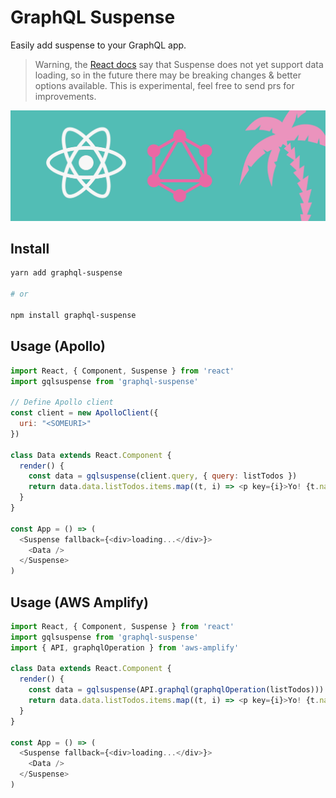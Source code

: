 # GraphQL Suspense

Easily add suspense to your GraphQL app.

> Warning, the [React docs](https://reactjs.org/docs/react-api.html#reactsuspense) say that Suspense does not yet support data loading, so in the future there may be breaking changes & better options available. This is experimental, feel free to send prs for improvements.

![](header.jpg)

## Install

```sh
yarn add graphql-suspense

# or

npm install graphql-suspense
```

## Usage (Apollo)

```js
import React, { Component, Suspense } from 'react'
import gqlsuspense from 'graphql-suspense'

// Define Apollo client
const client = new ApolloClient({
  uri: "<SOMEURI>"
})

class Data extends React.Component {
  render() {
    const data = gqlsuspense(client.query, { query: listTodos })
    return data.data.listTodos.items.map((t, i) => <p key={i}>Yo! {t.name}</p>)
  }
}

const App = () => (
  <Suspense fallback={<div>loading...</div>}>
    <Data />
  </Suspense> 
)
```

## Usage (AWS Amplify)

```js
import React, { Component, Suspense } from 'react'
import gqlsuspense from 'graphql-suspense'
import { API, graphqlOperation } from 'aws-amplify'

class Data extends React.Component {
  render() {
    const data = gqlsuspense(API.graphql(graphqlOperation(listTodos)))
    return data.data.listTodos.items.map((t, i) => <p key={i}>Yo! {t.name}</p>)
  }
}

const App = () => (
  <Suspense fallback={<div>loading...</div>}>
    <Data />
  </Suspense> 
)
```
